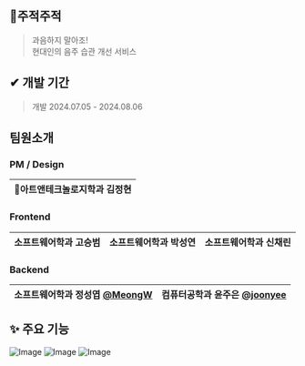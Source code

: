 ## 🍺주적주적

> 과음하지 말아조!</br>
> 현대인의 음주 습관 개선 서비스</br>

## ✔ 개발 기간
> 개발 2024.07.05 - 2024.08.06

## 팀원소개 
### PM / Design 
| 🎨아트앤테크놀로지학과 김정현
|:-:|

### Frontend
|소프트웨어학과 고승범  |소프트웨어학과 박성연 | 소프트웨어학과 신채린 |
|:-:|:-:|:-:|

### Backend
| 소프트웨어학과 정성엽 [@MeongW](https://github.com/MeongW)  |컴퓨터공학과 윤주은 [@joonyee](https://github.com/joonyee)|
|:-:|:-:|

## ✨ 주요 기능
![Image](https://github.com/user-attachments/assets/9c3302ce-b908-4dd3-a089-ead4f6bbc129)
![Image](https://github.com/user-attachments/assets/46b0844a-c9a2-471a-9776-a1b25d7e4eaa)
![Image](https://github.com/user-attachments/assets/42af11ee-37e9-42aa-93fe-40005b4f29fb)
